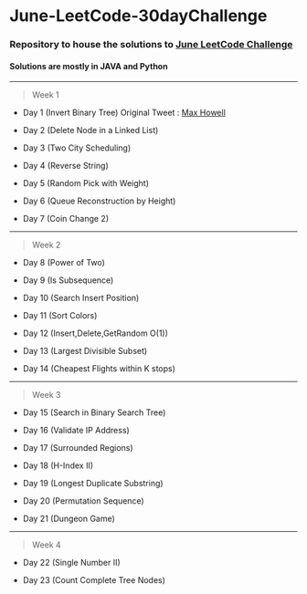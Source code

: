 # June-LeetCode-30dayChallenge

### Repository to house the solutions to [June LeetCode Challenge](https://leetcode.com/explore/challenge/card/june-leetcoding-challenge/)
#### Solutions are mostly in JAVA and Python

***
> Week 1

- Day 1 (Invert Binary Tree) Original Tweet : [Max Howell](https://twitter.com/mxcl/status/608682016205344768)

- Day 2 (Delete Node in a Linked List)

- Day 3 (Two City Scheduling)

- Day 4 (Reverse String)

- Day 5 (Random Pick with Weight)

- Day 6 (Queue Reconstruction by Height)

- Day 7 (Coin Change 2)

***
> Week 2

- Day 8 (Power of Two)

- Day 9 (Is Subsequence)

- Day 10 (Search Insert Position)

- Day 11 (Sort Colors)

- Day 12 (Insert,Delete,GetRandom O(1))

- Day 13 (Largest Divisible Subset)

- Day 14 (Cheapest Flights within K stops)

***
> Week 3

- Day 15 (Search in Binary Search Tree)

- Day 16 (Validate IP Address)

- Day 17 (Surrounded Regions)

- Day 18 (H-Index II)

- Day 19 (Longest Duplicate Substring)

- Day 20 (Permutation Sequence)

- Day 21 (Dungeon Game)

***
> Week 4

- Day 22 (Single Number II)

- Day 23 (Count Complete Tree Nodes)

